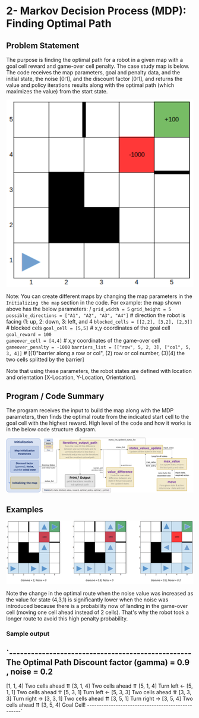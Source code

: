 # 2- Markov Decision Process (MDP): Finding Optimal Path
## Problem Statement
The purpose is finding the optimal path for a robot in a given map with a goal cell reward and game-over cell penalty. The case study map is below. The code receives the map parameters, goal and penalty data, and the initial state, the noise [0:1], and the discount factor [0:1], and returns the value and policy iterations results along with the optimal path (which maximizes the value) from the start state.

![Map Example](https://github.com/atefemran/CPSC6420_Artificial_Intelligence_Fall21/blob/main/2-Markov_Decision_Process_MDP_Finding_Optimal_Path/images/map_example.PNG?raw=true)

Note: You can create different maps by changing the map parameters in the `Initializing the map` section in the code. For example: the map shown above has the below parameters: /
`grid_width = 5`
`grid_height = 5`
`possible_directions = ["A1", "A2", "A3", "A4"]`          # direction the robot is facing (1: up, 2: down, 3: left, and 4
`blocked_cells = [[2,2], [3,2], [2,3]]`                   # blocked cels
`goal_cell = [5,5]`                                       # x,y coordinates of the goal cell
`goal_reward = 100`                                  
`gameover_cell = [4,4]`                                   # x,y coordinates of the game-over cell
`gameover_penalty = -1000`
`barriers_list = [["row", 5, 2, 3], ["col", 5, 3, 4]]`    # [(1)"barrier along a row or col", (2) row or col number, (3)(4) the two cells splitted by the barrier]                                      

Note that using these parameters, the robot states are defined with location and orientation [X-Location, Y-Location, Orientation].

## Program / Code Summary
The program receives the input to build the map along with the MDP parameters, then finds the optimal route from the indicated start cell to the goal cell with the highest reward. High level of the code and how it works is in the below code structure diagram.

![Code structure](https://github.com/atefemran/CPSC6420_Artificial_Intelligence_Fall21/blob/main/2-Markov_Decision_Process_MDP_Finding_Optimal_Path/images/cose_diagram.png?raw=true)


## Examples

![Examples](https://github.com/atefemran/CPSC6420_Artificial_Intelligence_Fall21/blob/main/2-Markov_Decision_Process_MDP_Finding_Optimal_Path/images/examples.PNG?raw=true)

Note the change in the optimal route when the noise value was increased as the value for state (4,3,1) is significantly lower when the noise was introduced because there is a probability now of landing in the game-over cell (moving one cell ahead instead of 2 cells). That's why the robot took a longer route to avoid this high penalty probability.

### Sample output
`--------------------------------------------------
                 The Optimal Path
 Discount factor (gamma) =  0.9 , noise =  0.2
--------------------------------------------------
[1, 1, 4] Two cells ahead ⇈
[3, 1, 4] Two cells ahead ⇈
[5, 1, 4] Turn left ←
[5, 1, 1] Two cells ahead ⇈
[5, 3, 1] Turn left ←
[5, 3, 3] Two cells ahead ⇈
[3, 3, 3] Turn right →
[3, 3, 1] Two cells ahead ⇈
[3, 5, 1] Turn right →
[3, 5, 4] Two cells ahead ⇈
[3, 5, 4] Goal Cell!
--------------------------------------------------`
